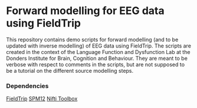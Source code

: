 # Forward modelling for EEG data using FieldTrip

This repository contains demo scripts for forward modelling (and to be updated with inverse modelling) of EEG data using FieldTrip. 
The scripts are created in the context of the Language Function and Dysfunction Lab at the Donders Institute for Brain, Cognition and Behaviour.
They are meant to be verbose with respect to comments in the scripts, but are not supposed to be a tutorial on the different source modelling steps.

### Dependencies
[FieldTrip](https://www.fieldtriptoolbox.org/download/)
[SPM12](https://www.fil.ion.ucl.ac.uk/spm/software/download/)
[Nifti Toolbox](https://se.mathworks.com/matlabcentral/fileexchange/8797-tools-for-nifti-and-analyze-image)

